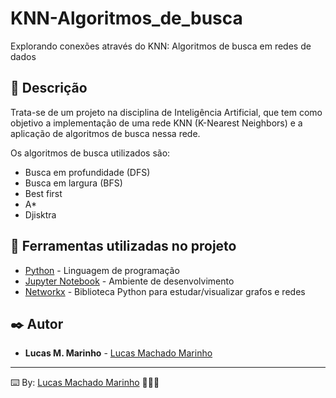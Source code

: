 # KNN-Algoritmos_de_busca
Explorando conexões através do KNN: Algoritmos de busca em redes de dados

## 📜 Descrição
Trata-se de um projeto na disciplina de Inteligência Artificial, que tem como objetivo a implementação de uma rede KNN (K-Nearest Neighbors) e a aplicação de algoritmos de busca nessa rede.

Os algoritmos de busca utilizados são:

* Busca em profundidade (DFS)
* Busca em largura (BFS)
* Best first
* A*
* Djisktra 

## 🔧 Ferramentas utilizadas no projeto

* [Python](https://www.python.org/) - Linguagem de programação 
* [Jupyter Notebook](https://jupyter.org/) - Ambiente de desenvolvimento
* [Networkx](https://networkx.org/) - Biblioteca Python para estudar/visualizar grafos e redes

## ✒️ Autor

* **Lucas M. Marinho** - [Lucas Machado Marinho](https://github.com/Lucasmm01)

---
⌨️ By: [Lucas Machado Marinho](https://github.com/Lucasmm01) 👩🏻‍💻
